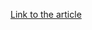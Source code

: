 [Link to the article](https://www.welivesecurity.com/en/business-security/the-key-considerations-for-cyber-insurance-a-pragmatic-approach/)
